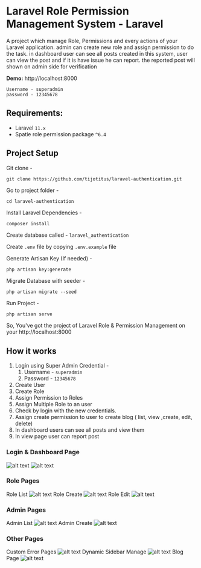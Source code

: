 # Laravel Role Permission Management System - Laravel 

A project which manage Role, Permissions and every actions of your Laravel application. admin can create new role and assign permission to do the task. in dashboard user can see all posts created in this system, user can view the post and if it is have issue he can report. the reported post will shown on admin side for verification

**Demo:** http://localhost:8000
```
Username - superadmin
password - 12345678
```

## Requirements:
- Laravel `11.x`
- Spatie role permission package  `^6.4`

## Project Setup
Git clone -
```console
git clone https://github.com/tijotitus/laravel-authentication.git
```

Go to project folder -
```console
cd laravel-authentication
```

Install Laravel Dependencies -
```console
composer install
```

Create database called - `laravel_authentication`

Create `.env` file by copying `.env.example` file

Generate Artisan Key (If needed) -
```console
php artisan key:generate
```

Migrate Database with seeder -
```console
php artisan migrate --seed
```

Run Project -
```php
php artisan serve
```


So, You've got the project of Laravel Role & Permission Management on your http://localhost:8000

## How it works
1. Login using Super Admin Credential -
    1. Username - `superadmin`
    1. Password - `12345678`
2. Create User
3. Create Role
4. Assign Permission to Roles
5. Assign Multiple Role to an user
6. Check by login with the new credentials.
7. Assign create permission to user to create blog ( list, view ,create, edit, delete)
8. In dashboard users can see all posts and view them 
9. In view page user can report post



### Login & Dashboard Page
![alt text][adminLoginImage]
![alt text][dashboardImage]

### Role Pages
Role List
![alt text][roleListImage]
Role Create
![alt text][roleCreateImage]
Role Edit
![alt text][roleEditImage]

### Admin Pages
Admin List
![alt text][adminListImage]
Admin Create
![alt text][adminCreateImage]

### Other Pages
Custom Error Pages
![alt text][errorPageImage]
Dynamic Sidebar Manage
![alt text][sidebarDyanamic]
Blog Page
![alt text][bloglistingpage]



[dashboardImage]: https://i.ibb.co/4MwCHML/Screenshot-2024-07-13-160214.png "Dashboard Page Laravel Role Management"
[roleListImage]: https://i.ibb.co/80jM3Q7/2-Laravel-Manage-Roles.png "2-Laravel-Manage-Roles"
[roleCreateImage]: https://i.ibb.co/kgM1ShW/3-Laravel-Role-Create.png "3-Laravel-Role-Create"
[roleEditImage]: https://i.ibb.co/b6jNPFr/4-Laravel-Role-Edit.png "4-Laravel-Role-Edit"
[adminListImage]: https://i.ibb.co/xY2N6Qd/5-Laravel-Admin-Manage.png "5-Laravel-Admin-Manage"
[adminCreateImage]: https://i.ibb.co/Drcn6Xn/6-Laravel-Admin-Create.png "6-Laravel-Admin-Create"
[adminLoginImage]: https://i.ibb.co/4g4vs4g/7-Login-Page.png "7-Login-Page"
[errorPageImage]: https://i.ibb.co/HYcvRH4/8-Error-Page-Handle.png "8 - Error Page Handling"
[sidebarDyanamic]: https://i.ibb.co/Jpq6X8x/9-Sidebar-Manage-Dynamically.png "9-Sidebar-Manage-Dynamically"
[bloglistingpage]: https://i.ibb.co/8P8y6c3/Screenshot-2024-07-13-155823.png "10 - Post listing page"

